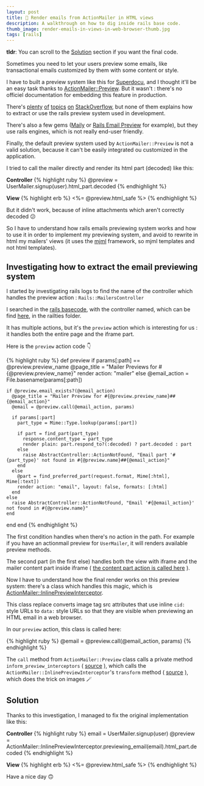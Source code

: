 ```yaml
---
layout: post
title: 💌 Render emails from ActionMailer in HTML views
description: A walkthrough on how to dig inside rails base code.
thumb_image: render-emails-in-views-in-web-browser-thumb.jpg
tags: [rails]
---
```


**tldr**: You can scroll to the [Solution](#solution) section if you want the final code.

Sometimes you need to let your users preview some emails, like
transactional emails customized by them with some content or style.

I have to built a preview system like this for
[Superdocu](https://www.superdocu.com/?utm_source=skelz0r&utm_medium=blog&utm_campaign=1), and I thought it'll
be an easy task thanks to
[ActionMailer::Preview](https://guides.rubyonrails.org/action_mailer_basics.html#previewing-emails).
But it wasn't : there's no officiel documentation for embedding this feature in
production.

There's
[plenty](https://stackoverflow.com/questions/27453578/rails-4-email-preview-in-production/39399116)
[of](https://stackoverflow.com/questions/28614994/rails-email-preview-for-users-in-production)
[topics](https://stackoverflow.com/questions/7165064/how-do-i-preview-emails-in-rails)
[on](https://stackoverflow.com/questions/39187800/previewing-mailers-on-non-development-tiers)
[StackOverflow](https://stackoverflow.com/questions/44911339/mailer-preview-not-working),
but none of them explains how to extract or use the rails preview system used in
development.

There's also a few gems ([Maily](https://github.com/markets/maily) or [Rails Email Preview](https://github.com/glebm/rails_email_preview) for example),
but they use rails engines, which is not really end-user friendly.

Finally, the default preview system used by `ActionMailer::Preview` is not a
valid solution, because it can't be easily integrated ou customized in the
application.

I tried to call the mailer directly and render its html part (decoded) like
this:

**Controller**
{% highlight ruby %}
@preview = UserMailer.signup(user).html_part.decoded
{% endhighlight %}

**View**
{% highlight erb %}
<%= @preview.html_safe %>
{% endhighlight %}

But it didn't work, because of inline attachments which aren't correctly
decoded 😕

So I have to understand how rails emails previewing system works and how to use it in order to
implement my previewing system, and avoid to rewrite in html my mailers' views
(it uses the [mjml](https://mjml.io/)
framework, so mjml templates and not html templates).

## Investigating how to extract the email previewing system

I started by investigating rails logs to find the name of the controller which
handles the preview action : `Rails::MailersController`

I searched in the [rails basecode](https://github.com/rails/rails), with the
controller named, which can be find
[here](https://github.com/rails/rails/blob/master/railties/lib/rails/mailers_controller.rb),
in the railties folder.

It has multiple actions, but it's the `preview` action which is interesting for us :
it handles both the entire page and the iframe part.

Here is the `preview` action code 👇

{% highlight ruby %}
def preview
  if params[:path] == @preview.preview_name
    @page_title = "Mailer Previews for #{@preview.preview_name}"
    render action: "mailer"
  else
    @email_action = File.basename(params[:path])

    if @preview.email_exists?(@email_action)
      @page_title = "Mailer Preview for #{@preview.preview_name}##{@email_action}"
      @email = @preview.call(@email_action, params)

      if params[:part]
        part_type = Mime::Type.lookup(params[:part])

        if part = find_part(part_type)
          response.content_type = part_type
          render plain: part.respond_to?(:decoded) ? part.decoded : part
        else
          raise AbstractController::ActionNotFound, "Email part '#{part_type}' not found in #{@preview.name}##{@email_action}"
        end
      else
        @part = find_preferred_part(request.format, Mime[:html], Mime[:text])
        render action: "email", layout: false, formats: [:html]
      end
    else
      raise AbstractController::ActionNotFound, "Email '#{@email_action}' not found in #{@preview.name}"
    end
  end
end
{% endhighlight %}

The first condition handles when there's no action in the path. For example if you have an
actionmail preview for `UserMailer`, it will renders available preview methods.

The second part (in the first else)
handles both the view with iframe and the mailer content part
inside iframe (
[the content part action is called here](https://github.com/rails/rails/blob/master/railties/lib/rails/templates/rails/mailers/email.html.erb#L125)
).

Now I have to understand how the final render works on this preview system:
there's a class which handles this magic, which is
[ActionMailer::InlinePreviewInterceptor](https://github.com/rails/rails/blob/master/actionmailer/lib/action_mailer/inline_preview_interceptor.rb).

This class replace converts image tag src attributes that use inline `cid:` style URLs
to `data:` style URLs so that they are visible when previewing an HTML email in a web browser.

In our `preview` action, this class is called here:

{% highlight ruby %}
  @email = @preview.call(@email_action, params)
{% endhighlight %}

The `call` method from `ActionMailer::Preview` class calls a private method
`inform_preview_interceptors`
(
[source](https://github.com/rails/rails/blob/master/actionmailer/lib/action_mailer/preview.rb#L137)
), which calls the
`ActionMailer::InlinePreviewInterceptor`'s `transform` method
(
[source](https://github.com/rails/rails/blob/master/actionmailer/lib/action_mailer/inline_preview_interceptor.rb#L28)
),
which does the trick on images 🪄

## Solution

Thanks to this investigation, I managed to fix the original implementation like
this:

**Controller**
{% highlight ruby %}
email = UserMailer.signup(user)
@preview = ActionMailer::InlinePreviewInterceptor.previewing_email(email).html_part.decoded
{% endhighlight %}

**View**
{% highlight erb %}
<%= @preview.html_safe %>
{% endhighlight %}

Have a nice day 🙃
